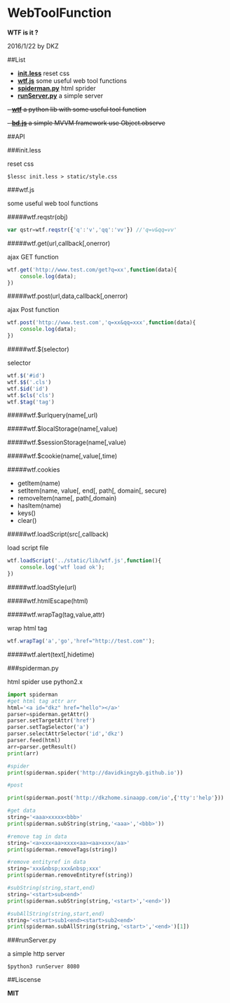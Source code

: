 # WebToolFunction

**WTF is it ?**

2016/1/22 by DKZ



##List


- [**init.less**](#initless) reset css
- [**wtf.js**](#wtfjs) some useful web tool functions
- [**spiderman.py**](#spidermanpy) html sprider
- [**runServer.py**](#runserverpy) a simple server

~~- [**wtf**](#wtf) a python lib with some useful tool function~~

~~- [**bd.js**](#bdjs) a simple MVVM framework use Object.observe~~


##API

###init.less

reset css

	$lessc init.less > static/style.css

###wtf.js

some useful web tool functions

#####wtf.reqstr(obj)

```js
var qstr=wtf.reqstr({'q':'v','qq':'vv'}) //'q=v&qq=vv'
```
	
#####wtf.get(url,callback[,onerror)

ajax GET function

```js
wtf.get('http://www.test.com/get?q=xx',function(data){
	console.log(data);
})
```
	
#####wtf.post(url,data,callback[,onerror)

ajax Post function

```js
wtf.post('http://www.test.com','q=xx&qq=xxx',function(data){
	console.log(data);
})
```

#####wtf.$(selector)

selector

```js
wtf.$('#id')
wtf.$$('.cls')
wtf.$id('id')
wtf.$cls('cls')
wtf.$tag('tag')
```

#####wtf.$urlquery(name[,url)

#####wtf.$localStorage(name[,value)

#####wtf.$sessionStorage(name[,value)

#####wtf.$cookie(name[,value[,time)

#####wtf.cookies

- getItem(name)
- setItem(name, value[, end[, path[, domain[, secure)
- removeItem(name[, path[,domain)
- hasItem(name)
- keys()
- clear()

#####wtf.loadScript(src[,callback)

load script file

```js
wtf.loadScript('../static/lib/wtf.js',function(){
	console.log('wtf load ok');
})
```

#####wtf.loadStyle(url)

#####wtf.htmlEscape(html)

#####wtf.wrapTag(tag,value,attr)

wrap html tag

```js
wtf.wrapTag('a','go','href="http://test.com"');
```

#####wtf.alert(text[,hidetime)

###spiderman.py

html spider use python2.x

```py
import spiderman
#get html tag attr arr
html='<a id="dkz" href="hello"></a>'
parser=spiderman.getAttr()
parser.setTargetAttr('href')
parser.setTagSelector('a')
parser.selectAttrSelector('id','dkz')
parser.feed(html)
arr=parser.getResult()
print(arr)

#spider
print(spiderman.spider('http://davidkingzyb.github.io'))

#post

print(spiderman.post('http://dkzhome.sinaapp.com/io',{'tty':'help'}))

#get data
string='<aaa>xxxxx<bbb>'
print(spiderman.subString(string,'<aaa>','<bbb>'))

#remove tag in data
string='<a>xxx<aa>xxxx<aa><aa>xxx</aa>'
print(spiderman.removeTags(string))

#remove entityref in data
string='xxx&nbsp;xxx&nbsp;xxx'
print(spiderman.removeEntityref(string))

#subString(string,start,end)
string='<start>sub<end>'
print(spiderman.subString(string,'<start>','<end>'))

#subAllString(string,start,end)
string='<start>sub1<end><start>sub2<end>'
print(spiderman.subAllString(string,'<start>','<end>')[1])
```
    
###runServer.py

a simple http server

	$python3 runServer 8080

##Liscense

**MIT**
	
